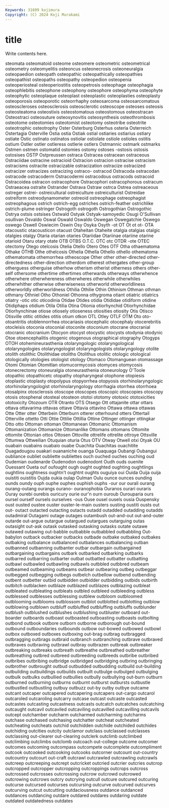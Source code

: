 ```yaml
---
Keywords: 31699 kojimura
Copyright: (C) 2024 Koji Murakami
---
```


# title

Write contents here.



steomata osteomatoid osteome osteomere
osteometric osteometrical osteometry osteomyelitis osteoncus osteonecrosis osteoneuralgia osteopaedion osteopath osteopathic
osteopathically osteopathies osteopathist osteopaths osteopathy osteopedion osteopenia osteoperiosteal osteoperiostitis osteopetrosis
osteophage osteophagia osteophlebitis osteophone osteophony osteophore osteophyma osteophyte osteophytic osteoplaque
osteoplast osteoplastic osteoplasties osteoplasty osteoporosis osteoporotic osteorrhaphy osteosarcoma osteosarcomatous osteoscleroses
osteosclerosis osteosclerotic osteoscope osteoses osteosis osteosteatoma osteostixis osteostomatous osteostomous osteostracan
Osteostraci osteosuture osteosynovitis osteosynthesis osteothrombosis osteotome osteotomies osteotomist osteotomy osteotribe
osteotrite osteotrophic osteotrophy Oster Osterburg Osterhus osteria Osterreich Ostertagia Osterville
Ostia ostia Ostiak ostial ostiaries ostiarius ostiary ostiate Ostic ostinato
ostinatos ostiolar ostiolate ostiole ostioles ostitis ostium Ostler ostler ostleress
ostlerie ostlers Ostmannic ostmark ostmarks Ostmen ostmen ostomatid ostomies ostomy
ostoses -ostosis ostosis ostosises OSTP Ostpreussen ostraca Ostracea ostracean ostraceous
Ostraciidae ostracine ostracioid Ostracion ostracion ostracise ostracism ostracisms ostracite ostracizable
ostracization ostracize ostracized ostracizer ostracizes ostracizing ostraco- ostracod Ostracoda ostracodan
ostracode ostracoderm Ostracodermi ostracodous ostracods ostracoid Ostracoidea ostracon ostracophore Ostracophori
ostracophorous ostracum Ostraeacea ostraite Ostrander Ostrava Ostraw ostrca Ostrea ostreaceous
ostreger ostrei- ostreicultural ostreiculture ostreiculturist Ostreidae ostreiform ostreodynamometer ostreoid ostreophage
ostreophagist ostreophagous ostrich ostrich-egg ostriches ostrich-feather ostrichlike ostrich-plume ostringer Ostrogoth
ostrogoth Ostrogothian Ostrogothic Ostrya ostsis ostsises Ostwald Ostyak Ostyak-samoyedic Osugi
O'Sullivan osullivan Osvaldo Oswal Oswald Oswaldo Oswegan Oswegatchie Oswego oswego
Oswell Oswiecim Oswin Osy Osyka Osyth -ot OT Ot ot
ot- OTA otacoustic otacousticon otacust Otaheitan Otaheite otalgia otalgias otalgic
otalgies otalgy Otaria otarian otaries Otariidae Otariinae otariine otarine otarioid
Otaru otary otate OTB OTBS O.T.C. OTC otc OTDR -ote
OTEC otectomy Otego otelcosis Otelia Otello Otero Otes OTF Otha
othaematoma Othake OTHB Othe othelcosis Othelia Othella Othello othello othematoma
othematomata othemorrhea otheoscope Other other other-directed other-directedness other-direction otherdom otherest
othergates other-group otherguess otherguise otherhow otherism otherist otherness others other-self
othersome othertime othertimes otherwards otherways otherwhence otherwhere otherwhereness otherwheres otherwhile
otherwhiles otherwhither otherwise otherwiseness otherworld otherworldliness otherworldly otherworldness Othilia Othilie
Othin Othinism Othman othman othmany Othniel Otho Othoniel Othonna othygroma
otiant otiatric otiatrics otiatry -otic otic oticodinia Otidae Otides otidia
Otididae otidiform otidine Otidiphaps otidium Otila Otilia Otina Otionia otiorhynchid
Otiorhynchidae Otiorhynchinae otiose otiosely otioseness otiosities otiosity Otis Otisco Otisville
otitic otitides otitis otium otkon OTL Otley OTLF OTM Oto
oto- otoantritis otoblennorrhea otocariasis otocephalic otocephaly otocerebritis otocleisis otoconia otoconial
otoconite otoconium otocrane otocranial otocranic otocranium Otocyon otocyst otocystic otocysts
otodynia otodynic Otoe otoencephalitis otogenic otogenous otographical otography Otogyps OTOH
otohemineurasthenia otolaryngologic otolaryngological otolaryngologies otolaryngologist otolaryngologists otolaryngology otolite otolith otolithic
Otolithidae otoliths Otolithus otolitic otologic otological otologically otologies otologist otology
Otomaco Otomanguean otomassage Otomi Otomian Otomitlan otomucormycosis otomyces otomycosis otonecrectomy
otoneuralgia otoneurasthenia otoneurology O'Toole otopathic otopathicetc otopathy otopharyngeal otophone otopiesis
otoplastic otoplasty otopolypus otopyorrhea otopyosis otorhinolaryngologic otorhinolaryngologist otorhinolaryngology otorrhagia otorrhea
otorrhoea otosalpinx otosclerosis otoscope otoscopes otoscopic otoscopies otoscopy otosis otosphenal
otosteal otosteon ototoi ototomy ototoxic ototoxicities ototoxicity Otozoum OTR Otranto
OTS Otsego Ott ottajanite ottar ottars ottava ottavarima ottavas ottave
Ottavia ottavino Ottawa ottawa ottawas Otte Otter otter Otterbein Otterburn
otterer otterhound otters Ottertail Otterville ottetto Otti Ottie Ottilie Ottillia
Ottine Ottinger ottinger ottingkar Otto otto Ottoman ottoman Ottomanean Ottomanic
Ottomanism Ottomanization Ottomanize Ottomanlike Ottomans ottomans Ottomite ottomite Ottonian ottos
Ottosen Ottoville ottrelife ottrelite ottroye Ottsville Ottumwa Ottweilian Otuquian oturia
Otus OTV Otway Otwell otxi Otyak OU ouabain ouabains ouabaio
ouabe Ouachita Ouachitas ouachitite Ouagadougou ouakari ouananiche ouanga Ouaquaga Oubangi
Oubangui oubliance oubliet oubliette oubliettes ouch ouched ouches ouching oud
Oudemian oudenarde Oudenodon oudenodont Oudh ouds ouenite Ouessant Oueta ouf
oufought ough ought oughted oughting oughtlings oughtlins oughtness oughtn't oughtnt
oughts ouguiya oui Ouida Ouija ouija ouistiti ouistitis Oujda oukia
oulap Oulman Oulu ounce ounces ounding ounds oundy ouph ouphe
ouphes ouphish ouphs -our our ourali ourang ourang-outang ourangs ourano-
ouranophobia Ouranos ourari ouraris Ouray ourebi ourebis ouricury ourie our'n
ourn ouroub Ourouparia ours oursel ourself oursels ourselves -ous Ouse
ousel ousels ousia Ouspensky oust ousted oustee ouster ouster-le-main ousters
ousting oustiti ousts out out- outact outacted outacting outacts outadd
outadded outadding outadds outadmiral Outagami outage outages outambush out-and-out out-and-outer
outarde out-argue outargue outargued outargues outarguing outas outasight out-ask outask
outasked outasking outasks outate outawe outawed outawing out-babble outbabble outbabbled
outbabbling Out-babylon outback outbacker outbacks outbade outbake outbaked outbakes outbaking
outbalance outbalanced outbalances outbalancing outban outbanned outbanning outbanter outbar outbargain
outbargained outbargaining outbargains outbark outbarked outbarking outbarks outbarred outbarring outbarter
outbat outbatted outbatter outbatting outbawl outbawled outbawling outbawls outbbled outbbred
outbeam outbeamed outbeaming outbeams outbear outbearing outbeg outbeggar outbegged outbegging
outbegs outbelch outbellow outbend outbending outbent outbetter outbid outbidden outbidder
outbidding outbids outbirth outbitch outblacken outblaze outblazed outblazes outblazing outbleat
outbleated outbleating outbleats outbled outbleed outbleeding outbless outblessed outblesses outblessing
outblew outbloom outbloomed outblooming outblooms outblossom outblot outblotted outblotting outblow
outblowing outblown outbluff outbluffed outbluffing outbluffs outblunder outblush outblushed outblushes
outblushing outbluster outboard out-boarder outboards outboast outboasted outboasting outboasts outbolting
outbond outbook outbore outborn outborne outborough out-bound outbound outboundaries outbounds
outbow out-bowed outbowed outbowl outbox outboxed outboxes outboxing out-brag outbrag
outbragged outbragging outbrags outbraid outbranch outbranching outbrave outbraved outbraves outbraving
outbrawl outbray outbrazen outbreak outbreaker outbreaking outbreaks outbreath outbreathe outbreathed
outbreather outbreathing outbred outbreed outbreeding outbreeds outbribe outbribed outbribes outbribing
outbridge outbridged outbridging outbring outbringing outbrother outbrought outbud outbudded outbudding
outbuild out-building outbuilding outbuildings outbuilds outbuilt outbulge outbulged outbulging outbulk
outbulks outbullied outbullies outbully outbullying out-burn outburn outburned outburning outburns
outburnt outburst outbursts outbustle outbustled outbustling outbuy outbuzz out-by outby
outbye outcame outcant outcaper outcapered outcapering outcapers out-cargo outcarol outcaroled
outcaroling outcarry outcase outcast outcaste outcasted outcastes outcasting outcastness outcasts
outcatch outcatches outcatching outcaught outcavil outcaviled outcaviling outcavilled outcavilling outcavils
outcept outchamber outcharm outcharmed outcharming outcharms outchase outchased outchasing outchatter
outcheat outcheated outcheating outcheats outchid outchidden outchide outchided outchides outchiding
outcities outcity outclamor outclass outclassed outclasses outclassing out-clearer out-clearing outclerk
outclimb outclimbed outclimbing outclimbs outclomb outcoach out-college outcome outcomer outcomes
outcoming outcompass outcompete outcomplete outcompliment outcook outcooked outcooking outcooks outcorner
outcount out-country outcountry outcourt out-craft outcrawl outcrawled outcrawling outcrawls outcreep
outcreeping outcrept outcricket outcried outcrier outcries outcrop outcropped outcropper outcropping
outcroppings outcrops outcross outcrossed outcrosses outcrossing outcrow outcrowd outcrowed outcrowing
outcrows outcry outcrying outcull outcure outcured outcuring outcurse outcursed outcurses
outcursing outcurve outcurved outcurves outcurving outcut outcutting outdaciousness outdance outdanced
outdances outdancing outdare outdared outdares outdaring outdate outdated outdatedness outdates
